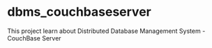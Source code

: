 # dbms_couchbaseserver
This project learn about Distributed Database Management System - CouchBase Server
